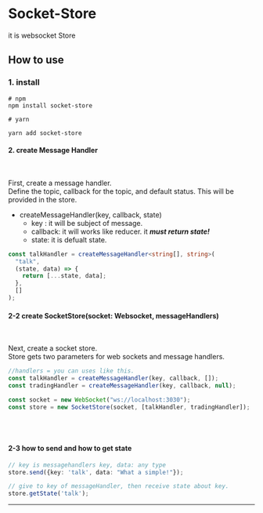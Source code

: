 # Socket-Store

it is websocket Store

## How to use

### 1. install
```
# npm 
npm install socket-store

# yarn

yarn add socket-store
```


#### 2. create Message Handler

<br>

First, create a message handler. <br> Define the topic, callback for the topic, and default status. This will be provided in the store.<br>

- createMessageHandler(key, callback, state)<br>
  - key : it will be subject of message.
  - callback: it will works like reducer. it **_must return state!_**
  - state: it is defualt state.
    <br>

```ts
const talkHandler = createMessageHandler<string[], string>(
  "talk",
  (state, data) => {
    return [...state, data];
  },
  []
);
```

#### 2-2 create SocketStore(socket: Websocket, messageHandlers)

<br>

Next, create a socket store.<br>
Store gets two parameters for web sockets and message handlers.

```ts
//handlers = you can uses like this.
const talkHandler = createMessageHandler(key, callback, []);
const tradingHandler = createMessageHandler(key, callback, null);

const socket = new WebSocket("ws://localhost:3030");
const store = new SocketStore(socket, [talkHandler, tradingHandler]);
```

<br>
<br>

#### 2-3 how to send and how to get state

```ts
// key is messagehandlers key, data: any type
store.send({key: 'talk', data: "What a simple!"});

// give to key of messageHandler, then receive state about key.
store.getState('talk');
```
<hr />




